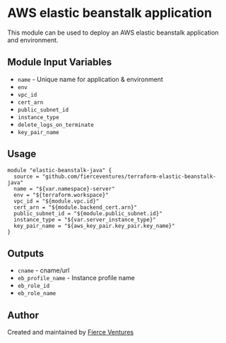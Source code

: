 # AWS elastic beanstalk application

This module can be used to deploy an AWS elastic beanstalk application and environment.

Module Input Variables
----------------------

- `name` - Unique name for application & environment
- `env`
- `vpc_id`
- `cert_arn`
- `public_subnet_id`
- `instance_type`
- `delete_logs_on_terminate`
- `key_pair_name`

Usage 
-----

```hcl
module "elastic-beanstalk-java" {
  source = "github.com/fierceventures/terraform-elastic-beanstalk-java"
  name = "${var.namespace}-server"
  env = "${terraform.workspace}"
  vpc_id = "${module.vpc.id}"
  cert_arn = "${module.backend_cert.arn}"
  public_subnet_id = "${module.public_subnet.id}"
  instance_type = "${var.server_instance_type}"
  key_pair_name = "${aws_key_pair.key_pair.key_name}"
}
```

Outputs
-------
- `cname` - cname/url 
- `eb_profile_name` - Instance profile name
- `eb_role_id`
- `eb_role_name`

Author
------
Created and maintained by [Fierce Ventures](https://github.com/fierceventures/)

